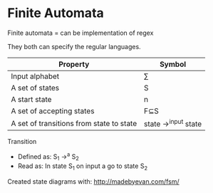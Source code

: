 # Finite Automata

Finite automata = can be implementation of regex

They both can specify the regular languages.

|Property|Symbol|
|--|--|
|Input alphabet|∑|
|A set of states|S|
|A start state|n|
|A set of accepting states|F⊆S|
|A set of transitions from state to state|state →<sup>input</sup> state


Transition

* Defined as: S<sub>1</sub> →<sup>a</sup> S<sub>2</sub>
* Read as: In state S<sub>1</sub> on input a go to state S<sub>2</sub>


Created state diagrams with: http://madebyevan.com/fsm/